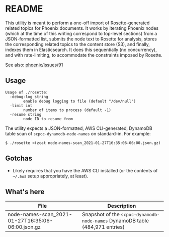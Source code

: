 # README

This utility is meant to perform a one-off import of [Rosette](http://www.rosette.com)-generated related topics
for Phoenix documents. It works by iterating Phoenix nodes (which at the time of this writing correspond to
top-level sections) from a JSON-formatted list, submits the node text to Rosette for analysis, stores the
corresponding related topics to the content store (S3), and finally, indexes them in Elasticsearch. It does
this sequentially (no concurrency), and with rate-limiting, to accommodate the constraints imposed by Rosette.

See also: [phoenix/issues/91](https://github.com/wikimedia/phoenix/issues/91)

## Usage

    Usage of ./rosette:
      -debug-log string
    	    enable debug logging to file (default "/dev/null")
      -limit int
    	    number of items to process (default -1)
      -resume string
    	    node ID to resume from

The utility expects a JSON-formatted, AWS CLI-generated, DynamoDB table scan of `scpoc-dynamodb-node-names` on
standard-in. For example:

    $ ./rosette <(zcat node-names-scan_2021-01-27T16:35:06-06:00.json.gz)

## Gotchas

- Likely requires that you have the AWS CLI installed (or the contents of `~/.aws` setup appropriately, at least).

## What's here

| File                                              | Description                                                                  |
| ------------------------------------------------- | ---------------------------------------------------------------------------- |
| node-names-scan_2021-01-27T16:35:06-06:00.json.gz | Snapshot of the `scpoc-dynamodb-node-names` DynamoDB table (484,971 entries) |

